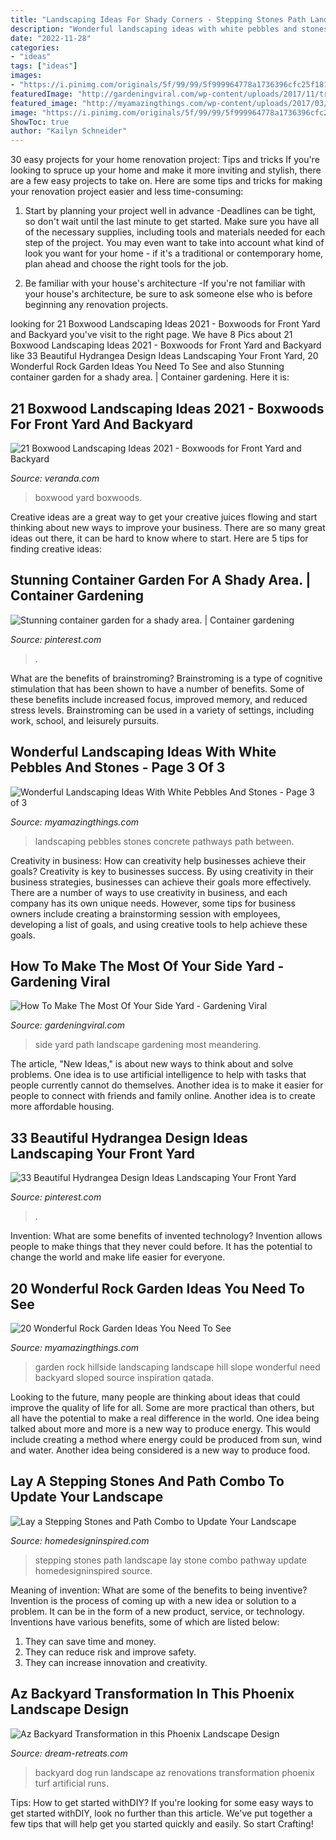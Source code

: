 ```yaml
---
title: "Landscaping Ideas For Shady Corners - Stepping Stones Path Landscape Lay Stone Combo Pathway Update Homedesigninspired Source"
description: "Wonderful landscaping ideas with white pebbles and stones"
date: "2022-11-28"
categories:
- "ideas"
tags: ["ideas"]
images:
- "https://i.pinimg.com/originals/5f/99/99/5f999964778a1736396cfc25f181a50b.jpg"
featuredImage: "http://gardeningviral.com/wp-content/uploads/2017/11/traditional-landscape.jpg"
featured_image: "http://myamazingthings.com/wp-content/uploads/2017/03/path.jpg"
image: "https://i.pinimg.com/originals/5f/99/99/5f999964778a1736396cfc25f181a50b.jpg"
ShowToc: true
author: "Kailyn Schneider"
---
```



30 easy projects for your home renovation project: Tips and tricks
If you're looking to spruce up your home and make it more inviting and stylish, there are a few easy projects to take on. Here are some tips and tricks for making your renovation project easier and less time-consuming:
1. Start by planning your project well in advance -Deadlines can be tight, so don't wait until the last minute to get started. Make sure you have all of the necessary supplies, including tools and materials needed for each step of the project. You may even want to take into account what kind of look you want for your home - if it's a traditional or contemporary home, plan ahead and choose the right tools for the job.

2. Be familiar with your house's architecture -If you're not familiar with your house's architecture, be sure to ask someone else who is before beginning any renovation projects.

	

		
looking for 21 Boxwood Landscaping Ideas 2021 - Boxwoods for Front Yard and Backyard you've visit to the right page. We have 8 Pics about 21 Boxwood Landscaping Ideas 2021 - Boxwoods for Front Yard and Backyard like 33 Beautiful Hydrangea Design Ideas Landscaping Your Front Yard, 20 Wonderful Rock Garden Ideas You Need To See and also Stunning container garden for a shady area. | Container gardening. Here it is:
		
    
## 21 Boxwood Landscaping Ideas 2021 - Boxwoods For Front Yard And Backyard

<img loading=lazy src="https://hips.hearstapps.com/hmg-prod.s3.amazonaws.com/images/mcalpine-best-gardens-veranda-1559153843.png?crop=1.00xw:0.669xh;0.00160xw,0.301xh&amp;resize=1200:*" onerror="this.onerror=null;this.src='https://tse1.mm.bing.net/th?id=OIP.oNLKXjjRt4m_axeMV5CoWwHaDt&amp;pid=15.1';" alt="21 Boxwood Landscaping Ideas 2021 - Boxwoods for Front Yard and Backyard">

_Source: veranda.com_

>boxwood yard boxwoods. 

	

Creative ideas are a great way to get your creative juices flowing and start thinking about new ways to improve your business. There are so many great ideas out there, it can be hard to know where to start. Here are 5 tips for finding creative ideas:

    
## Stunning Container Garden For A Shady Area. | Container Gardening

<img loading=lazy src="https://i.pinimg.com/originals/5f/99/99/5f999964778a1736396cfc25f181a50b.jpg" onerror="this.onerror=null;this.src='https://tse1.mm.bing.net/th?id=OIP.zE3f9_300p1YOgB2BCVO0gHaJ4&amp;pid=15.1';" alt="Stunning container garden for a shady area. | Container gardening">

_Source: pinterest.com_

>. 

	

What are the benefits of brainstroming?
Brainstroming is a type of cognitive stimulation that has been shown to have a number of benefits. Some of these benefits include increased focus, improved memory, and reduced stress levels. Brainstroming can be used in a variety of settings, including work, school, and leisurely pursuits.

    
## Wonderful Landscaping Ideas With White Pebbles And Stones - Page 3 Of 3

<img loading=lazy src="http://myamazingthings.com/wp-content/uploads/2017/03/path.jpg" onerror="this.onerror=null;this.src='https://tse4.mm.bing.net/th?id=OIP.JI40F9dl4A3Y2w14ZxKyXQHaFj&amp;pid=15.1';" alt="Wonderful Landscaping Ideas With White Pebbles And Stones - Page 3 of 3">

_Source: myamazingthings.com_

>landscaping pebbles stones concrete pathways path between. 

	

Creativity in business: How can creativity help businesses achieve their goals?
Creativity is key to businesses success. By using creativity in their business strategies, businesses can achieve their goals more effectively. There are a number of ways to use creativity in business, and each company has its own unique needs. However, some tips for business owners include creating a brainstorming session with employees, developing a list of goals, and using creative tools to help achieve these goals.

    
## How To Make The Most Of Your Side Yard - Gardening Viral

<img loading=lazy src="http://gardeningviral.com/wp-content/uploads/2017/11/traditional-landscape.jpg" onerror="this.onerror=null;this.src='https://tse1.mm.bing.net/th?id=OIP.37dM29ZO5jn5lS0-n8eINAHaLW&amp;pid=15.1';" alt="How To Make The Most Of Your Side Yard - Gardening Viral">

_Source: gardeningviral.com_

>side yard path landscape gardening most meandering. 

	

The article, "New Ideas," is about new ways to think about and solve problems. One idea is to use artificial intelligence to help with tasks that people currently cannot do themselves. Another idea is to make it easier for people to connect with friends and family online. Another idea is to create more affordable housing.

    
## 33 Beautiful Hydrangea Design Ideas Landscaping Your Front Yard

<img loading=lazy src="https://i.pinimg.com/736x/89/75/c5/8975c5a6a6937fb7485a5bd3bdab87bb.jpg" onerror="this.onerror=null;this.src='https://tse4.mm.bing.net/th?id=OIP.V_ZSIAvlrTIQVuW0mMcbJAHaJ3&amp;pid=15.1';" alt="33 Beautiful Hydrangea Design Ideas Landscaping Your Front Yard">

_Source: pinterest.com_

>. 

	

Invention: What are some benefits of invented technology?
Invention allows people to make things that they never could before. It has the potential to change the world and make life easier for everyone.

    
## 20 Wonderful Rock Garden Ideas You Need To See

<img loading=lazy src="http://myamazingthings.com/wp-content/uploads/2017/02/small-rock-garden-ideas-962-hillside-rock-garden-ideas-588-x-441.jpg" onerror="this.onerror=null;this.src='https://tse3.mm.bing.net/th?id=OIP.2FsHHnA1J6p4cUBgdRXcjAHaFj&amp;pid=15.1';" alt="20 Wonderful Rock Garden Ideas You Need To See">

_Source: myamazingthings.com_

>garden rock hillside landscaping landscape hill slope wonderful need backyard sloped source inspiration qatada. 

	

Looking to the future, many people are thinking about ideas that could improve the quality of life for all. Some are more practical than others, but all have the potential to make a real difference in the world. One idea being talked about more and more is a new way to produce energy. This would include creating a method where energy could be produced from sun, wind and water. Another idea being considered is a new way to produce food.

    
## Lay A Stepping Stones And Path Combo To Update Your Landscape

<img loading=lazy src="http://www.homedesigninspired.com/wp-content/uploads/2017/02/Stepping-Stone-and-Pathway-Combo-17.jpg" onerror="this.onerror=null;this.src='https://tse4.mm.bing.net/th?id=OIP.g2cKHiN8cP3hXUHT2t-UtgHaJ5&amp;pid=15.1';" alt="Lay a Stepping Stones and Path Combo to Update Your Landscape">

_Source: homedesigninspired.com_

>stepping stones path landscape lay stone combo pathway update homedesigninspired source. 

	

Meaning of invention: What are some of the benefits to being inventive?
Invention is the process of coming up with a new idea or solution to a problem. It can be in the form of a new product, service, or technology. Inventions have various benefits, some of which are listed below: 
1. They can save time and money.
2. They can reduce risk and improve safety. 
3. They can increase innovation and creativity.

    
## Az Backyard Transformation In This Phoenix Landscape Design

<img loading=lazy src="http://dream-retreats.com/wp-content/uploads/2013/05/SANY0012-Copy.jpg" onerror="this.onerror=null;this.src='https://tse3.mm.bing.net/th?id=OIP.ExYHQ5dOsnabOrBtq1WdMQHaJ4&amp;pid=15.1';" alt="Az Backyard Transformation in this Phoenix Landscape Design">

_Source: dream-retreats.com_

>backyard dog run landscape az renovations transformation phoenix turf artificial runs. 

	

Tips: How to get started withDIY?
If you're looking for some easy ways to get started withDIY, look no further than this article. We've put together a few tips that will help get you started quickly and easily. So start Crafting!

